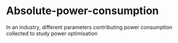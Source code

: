 # Absolute-power-consumption
In an industry, different parameters contributing power consumption collected to study power optimisation
